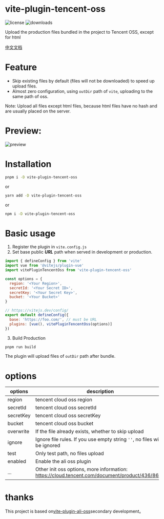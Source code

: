 vite-plugin-tencent-oss
=======
![license](https://img.shields.io/npm/l/vite-plugin-tencent-oss)
![downloads](https://img.shields.io/npm/dt/vite-plugin-tencent-oss)

Upload the production files bundled in the project to Tencent OSS, except for html

[中文文档](https://github.com/taosiqi/vite-plugin-tencent-oss/blob/main/README_CN.md)

# Feature

- Skip existing files by default (files will not be downloaded) to speed up upload files.
- Almost zero configuration, using `outDir` path of `vite`, uploading to the same path of oss.

Note: Upload all files except html files, because html files have no hash and are usually placed on the server.

# Preview:

![preview](https://static-1253419794.cos.ap-nanjing.myqcloud.com/img/1656215242281.png)

# Installation

```bash
pnpm i -D vite-plugin-tencent-oss
```

or

```bash
yarn add -D vite-plugin-tencent-oss
```

or

```bash
npm i -D vite-plugin-tencent-oss
```

# Basic usage

1. Register the plugin in `vite.config.js`
2. Set base public ***URL*** path when served in development or production.

```javascript
import { defineConfig } from 'vite'
import vue from '@vitejs/plugin-vue'
import vitePluginTencentOss from 'vite-plugin-tencent-oss'

const options = {
  region: '<Your Region>',
  secretId: '<Your Secret ID>',
  secretKey: '<Your Secret Key>',
  bucket: '<Your Bucket>'
}

// https://vitejs.dev/config/
export default defineConfig({
  base: 'https://foo.com/', // must be URL
  plugins: [vue(), vitePluginTencentOss(options)]
})
```

3. Build Production

```bash
pnpm run build
```

The plugin will upload files of `outDir` path after bundle.

# options

| options   | description                                                                                   | type    | default       |
|-----------|-----------------------------------------------------------------------------------------------|---------|---------------|
| region    | tencent cloud oss region                                                                      | string  |               |
| secretId  | tencent cloud oss secretId                                                                     | string  |               |
| secretKey | tencent cloud oss secretKey                                                                 | string  |               |
| bucket    | tencent cloud oss bucket                                                                          | string  |               |
| overwrite | If the file already exists, whether to skip upload                                            | boolean | false         |
| ignore    | Ignore file rules. If you use empty string `''`, no files will be ignored                     | string  | `'**/*.html'` |
| test      | Only test path, no files upload                                                               | boolean | false         |
| enabled   | Enable the ali oss plugin                                                                     | boolean | true          |
| ...       | Other init oss options, more information: https://cloud.tencent.com/document/product/436/8629 | any | |

# thanks
This project is based on[vite-plugin-ali-oss](https://github.com/xiaweiss/vite-plugin-ali-oss)secondary development。
